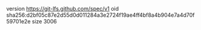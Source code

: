 version https://git-lfs.github.com/spec/v1
oid sha256:d2bf05c87e2d55d0d011284a3e2724f19ae4ff4bf8a4b904e7a4d70f59701e2e
size 3006
